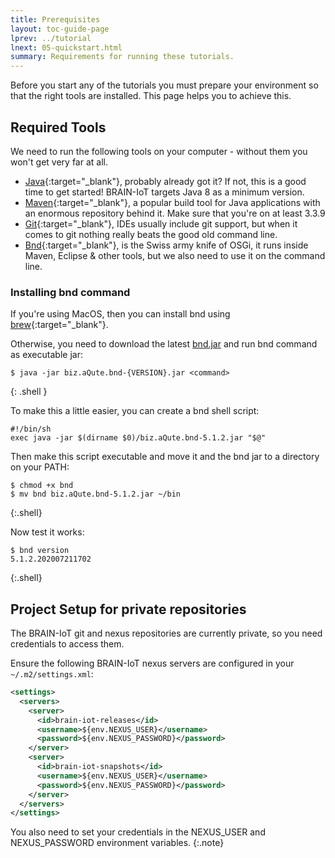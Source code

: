 ```yaml
---
title: Prerequisites 
layout: toc-guide-page
lprev: ../tutorial
lnext: 05-quickstart.html 
summary: Requirements for running these tutorials.
---
```


Before you start any of the tutorials you must prepare your environment so that the right tools are installed. This page helps you to achieve this. 

## Required Tools

We need to run the following tools on your computer - without them you won't get very far at all.

* [Java][java8]{:target="_blank"}, probably already got it? If not, this is a good time to get started! BRAIN-IoT targets Java 8 as a minimum version.
* [Maven][Maven]{:target="_blank"}, a popular build tool for Java applications with an enormous repository behind it. Make sure that you're on at least 3.3.9
* [Git][git]{:target="_blank"}, IDEs usually include git support, but when it comes to git nothing really beats the good old command line.
* [Bnd][bnd]{:target="_blank"}, is the Swiss army knife of OSGi, it runs inside Maven,  Eclipse & other tools, but we also need to use it on the command line.

### Installing bnd command

If you're using MacOS, then you can install bnd using [brew][brew]{:target="_blank"}.

Otherwise, you need to download the latest [bnd.jar][bnd.jar] and run bnd command as executable jar:

    $ java -jar biz.aQute.bnd-{VERSION}.jar <command>
{: .shell }

To make this a little easier, you can create a bnd shell script:

```shell
#!/bin/sh
exec java -jar $(dirname $0)/biz.aQute.bnd-5.1.2.jar "$@"
```

Then make this script executable and move it and the bnd jar to a directory on your PATH:

    $ chmod +x bnd
    $ mv bnd biz.aQute.bnd-5.1.2.jar ~/bin
{:.shell}

Now test it works:

    $ bnd version
    5.1.2.202007211702
{:.shell}


## Project Setup for private repositories
<div class="alert alert-warning">
The BRAIN-IoT git and nexus repositories are currently private, so you need credentials to access them.
</div>

Ensure the following BRAIN-IoT nexus servers are configured in your `~/.m2/settings.xml`:

```xml
<settings>
  <servers>
    <server>
      <id>brain-iot-releases</id>
      <username>${env.NEXUS_USER}</username>
      <password>${env.NEXUS_PASSWORD}</password>
    </server>
    <server>
      <id>brain-iot-snapshots</id>
      <username>${env.NEXUS_USER}</username>
      <password>${env.NEXUS_PASSWORD}</password>
    </server>
  </servers>
</settings>
```

You also need to set your credentials in the NEXUS_USER and NEXUS_PASSWORD environment variables.
{:.note}

[java8]: http://www.oracle.com/technetwork/java/javase/downloads/jdk8-downloads-2133151.html
[Maven]: https://maven.apache.org
[bnd]: https://bnd.bndtools.org/
[bnd.jar]: https://bndtools.jfrog.io/bndtools/libs-snapshot/biz/aQute/bnd/biz.aQute.bnd/5.1.2/biz.aQute.bnd-5.1.2.jar
[git]: http://git-scm.com/book/en/Getting-Started-Installing-Git
[brew]: https://brew.sh


